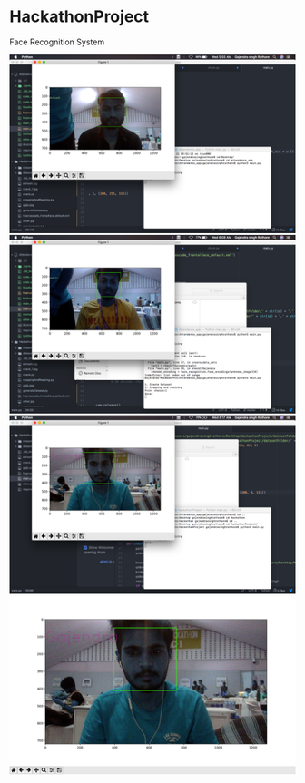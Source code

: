 # HackathonProject
Face Recognition System

<img src="https://github.com/SingAvi/HackathonProject/blob/master/Screen%20Shot%202018-03-21%20at%205.55.23%20AM.png" width="700">
<img src="https://github.com/SingAvi/HackathonProject/blob/master/Screen%20Shot%202018-03-21%20at%206.08.21%20AM.png" width="700">
<img src="https://github.com/SingAvi/HackathonProject/blob/master/Screen%20Shot%202018-03-21%20at%206.17.42%20AM.png" width="700">
<img src="https://github.com/SingAvi/HackathonProject/blob/master/Screen%20Shot%202018-03-21%20at%206.17.47%20AM.png" width="700">
